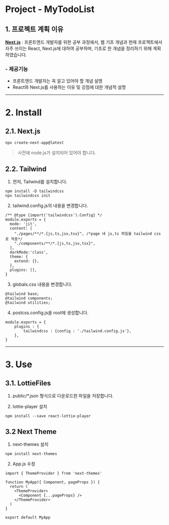 Project - MyTodoList
======================

## 1. 프로젝트 계획 이유

[**Next.js**](https://nextjs.org/) : 프론트엔드 개발자를 위한 공부 과정에서, 웹 기초 개념과 현재 프로젝트에서 자주 쓰이는 React, Next.js에 대하여 공부하며, 기초로 한 개념을 정리하기 위해 계획하였습니다. 

### - 제공기능

- 프론트엔드 개발자는 꼭 알고 있어야 할 개념 설명
- React와 Next.js를 사용하는 이유 및 강점에 대한 개념적 설명

****

# 2. Install

 ## 2.1. Next.js 
```
npx create-next-app@latest
```
> 사전에 node.js가 설치되어 있어야 합니다.


 ## 2.2. Tailwind

1.  먼저, Tailwind를 설치합니다.

```
npm install -D tailwindcss
npx tailwindcss init
```

2. tailwind.config.js의 내용을 변경합니다.

```
/** @type {import('tailwindcss').Config} */
module.exports = {
  mode: 'jit',
  content: [
    "./pages/**/*.{js,ts,jsx,tsx}", /*page 내 js,ts 파일을 tailwind css로 적용*/
    "./components/**/*.{js,ts,jsx,tsx}",
  ],
  darkMode:'class',
  theme: {
    extend: {},
  },
  plugins: [],
}
```

3. globals.css 내용을 변경합니다.

```
@tailwind base;
@tailwind components;
@tailwind utilities;
```

4. postcss.config.js을 root에 생성합니다.

```
module.exports = {
    plugins : {
        tailwindcss : {config : './tailwind.config.js'},
    },
}
```

****

# 3. Use
 ## 3.1. LottieFiles

  1. public/*.json 형식으로 다운로드한 파일을 저장합니다.

  2. lottie-player 설치

  ```
  npm install --save react-lottie-player
  ```

 ## 3.2 Next Theme
  1. next-themes 설치

  ```
  npm install next-themes
  ```

  2. App.js 수정

  ```
  import { ThemeProvider } from 'next-themes'

  function MyApp({ Component, pageProps }) {
    return (
      <ThemeProvider>
        <Component {...pageProps} />
      </ThemeProvider>
    )
  }

  export default MyApp
  ```